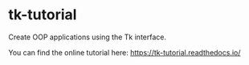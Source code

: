# tk-tutorial
Create OOP applications using the Tk interface.

You can find the online tutorial here: 
https://tk-tutorial.readthedocs.io/